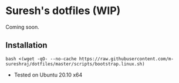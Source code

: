 # Suresh's dotfiles (WIP)
Coming soon.

## Installation

```
bash <(wget -qO- --no-cache https://raw.githubusercontent.com/m-sureshraj/dotfiles/master/scripts/bootstrap.linux.sh)
```
* Tested on Ubuntu 20.10 x64

